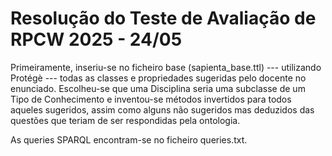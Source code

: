 # Resolução do Teste de Avaliação de RPCW 2025 - 24/05

Primeiramente, inseriu-se no ficheiro base (sapienta_base.ttl) --- utilizando Protégè --- todas as classes e propriedades sugeridas pelo docente no enunciado. Escolheu-se que uma Disciplina seria uma subclasse de um Tipo de Conhecimento e inventou-se métodos invertidos para todos aqueles sugeridos, assim como alguns não sugeridos mas deduzidos das questões que teriam de ser respondidas pela ontologia.

As queries SPARQL encontram-se no ficheiro queries.txt.